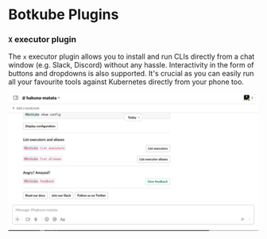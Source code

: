# Botkube Plugins

### `X` executor plugin

The `x` executor plugin allows you to install and run CLIs directly from a chat window (e.g. Slack, Discord) without any hassle. Interactivity in the form of buttons and dropdowns is also supported. It's crucial as you can easily run all your favourite tools against Kubernetes directly from your phone too. 

![x-demo](./docs/assets/demo-x.gif)
